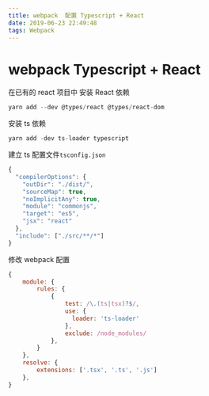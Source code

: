 ```yaml
---
title: webpack  配置 Typescript + React
date: 2019-06-23 22:49:48
tags: Webpack
---
```


# webpack Typescript + React

在已有的 react 项目中 安装 React 依赖

```js
yarn add --dev @types/react @types/react-dom
```

安装 ts 依赖

```js
yarn add -dev ts-loader typescript
```

建立 ts 配置文件`tsconfig.json`

```js
{
  "compilerOptions": {
    "outDir": "./dist/",
    "sourceMap": true,
    "noImplicitAny": true,
    "module": "commonjs",
    "target": "es5",
    "jsx": "react"
  },
  "include": ["./src/**/*"]
}
```

修改 webpack 配置

```js
{
    module: {
        rules: {
            {
                test: /\.(ts|tsx)?$/,
                use: {
                  loader: 'ts-loader'
                },
                exclude: /node_modules/
            },
        }
    },
    resolve: {
        extensions: ['.tsx', '.ts', '.js']
    },
}
```
